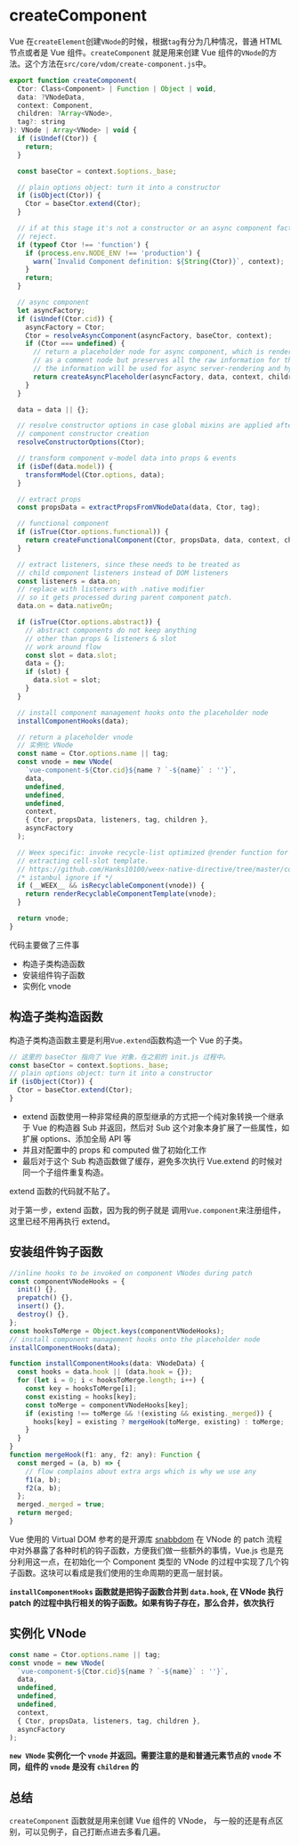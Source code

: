 # createComponent

Vue 在`createElement`创建`VNode`的时候，根据`tag`有分为几种情况，普通 HTML 节点或者是 Vue 组件。`createComponent` 就是用来创建 Vue 组件的`VNode`的方法。这个方法在`src/core/vdom/create-component.js`中。

```js
export function createComponent(
  Ctor: Class<Component> | Function | Object | void,
  data: ?VNodeData,
  context: Component,
  children: ?Array<VNode>,
  tag?: string
): VNode | Array<VNode> | void {
  if (isUndef(Ctor)) {
    return;
  }

  const baseCtor = context.$options._base;

  // plain options object: turn it into a constructor
  if (isObject(Ctor)) {
    Ctor = baseCtor.extend(Ctor);
  }

  // if at this stage it's not a constructor or an async component factory,
  // reject.
  if (typeof Ctor !== 'function') {
    if (process.env.NODE_ENV !== 'production') {
      warn(`Invalid Component definition: ${String(Ctor)}`, context);
    }
    return;
  }

  // async component
  let asyncFactory;
  if (isUndef(Ctor.cid)) {
    asyncFactory = Ctor;
    Ctor = resolveAsyncComponent(asyncFactory, baseCtor, context);
    if (Ctor === undefined) {
      // return a placeholder node for async component, which is rendered
      // as a comment node but preserves all the raw information for the node.
      // the information will be used for async server-rendering and hydration.
      return createAsyncPlaceholder(asyncFactory, data, context, children, tag);
    }
  }

  data = data || {};

  // resolve constructor options in case global mixins are applied after
  // component constructor creation
  resolveConstructorOptions(Ctor);

  // transform component v-model data into props & events
  if (isDef(data.model)) {
    transformModel(Ctor.options, data);
  }

  // extract props
  const propsData = extractPropsFromVNodeData(data, Ctor, tag);

  // functional component
  if (isTrue(Ctor.options.functional)) {
    return createFunctionalComponent(Ctor, propsData, data, context, children);
  }

  // extract listeners, since these needs to be treated as
  // child component listeners instead of DOM listeners
  const listeners = data.on;
  // replace with listeners with .native modifier
  // so it gets processed during parent component patch.
  data.on = data.nativeOn;

  if (isTrue(Ctor.options.abstract)) {
    // abstract components do not keep anything
    // other than props & listeners & slot
    // work around flow
    const slot = data.slot;
    data = {};
    if (slot) {
      data.slot = slot;
    }
  }

  // install component management hooks onto the placeholder node
  installComponentHooks(data);

  // return a placeholder vnode
  // 实例化 VNode
  const name = Ctor.options.name || tag;
  const vnode = new VNode(
    `vue-component-${Ctor.cid}${name ? `-${name}` : ''}`,
    data,
    undefined,
    undefined,
    undefined,
    context,
    { Ctor, propsData, listeners, tag, children },
    asyncFactory
  );

  // Weex specific: invoke recycle-list optimized @render function for
  // extracting cell-slot template.
  // https://github.com/Hanks10100/weex-native-directive/tree/master/component
  /* istanbul ignore if */
  if (__WEEX__ && isRecyclableComponent(vnode)) {
    return renderRecyclableComponentTemplate(vnode);
  }

  return vnode;
}
```

代码主要做了三件事

- 构造子类构造函数
- 安装组件钩子函数
- 实例化 vnode

## 构造子类构造函数

构造子类构造函数主要是利用`Vue.extend`函数构造一个 Vue 的子类。

```js
// 这里的 baseCtor 指向了 Vue 对象，在之前的 init.js 过程中。
const baseCtor = context.$options._base;
// plain options object: turn it into a constructor
if (isObject(Ctor)) {
  Ctor = baseCtor.extend(Ctor);
}
```

- extend 函数使用一种非常经典的原型继承的方式把一个纯对象转换一个继承于 Vue 的构造器 Sub 并返回，然后对 Sub 这个对象本身扩展了一些属性，如扩展 options、添加全局 API 等
- 并且对配置中的 props 和 computed 做了初始化工作
- 最后对于这个 Sub 构造函数做了缓存，避免多次执行 Vue.extend 的时候对同一个子组件重复构造。

extend 函数的代码就不贴了。

对于第一步，extend 函数，因为我的例子就是 调用`Vue.component`来注册组件，这里已经不用再执行 extend。

## 安装组件钩子函数

```js
//inline hooks to be invoked on component VNodes during patch
const componentVNodeHooks = {
  init() {},
  prepatch() {},
  insert() {},
  destroy() {},
};
const hooksToMerge = Object.keys(componentVNodeHooks);
// install component management hooks onto the placeholder node
installComponentHooks(data);

function installComponentHooks(data: VNodeData) {
  const hooks = data.hook || (data.hook = {});
  for (let i = 0; i < hooksToMerge.length; i++) {
    const key = hooksToMerge[i];
    const existing = hooks[key];
    const toMerge = componentVNodeHooks[key];
    if (existing !== toMerge && !(existing && existing._merged)) {
      hooks[key] = existing ? mergeHook(toMerge, existing) : toMerge;
    }
  }
}
function mergeHook(f1: any, f2: any): Function {
  const merged = (a, b) => {
    // flow complains about extra args which is why we use any
    f1(a, b);
    f2(a, b);
  };
  merged._merged = true;
  return merged;
}
```

Vue 使用的 Virtual DOM 参考的是开源库 <a href="https://github.com/snabbdom/snabbdom">snabbdom</a> 在 VNode 的 patch 流程中对外暴露了各种时机的钩子函数，方便我们做一些额外的事情，Vue.js 也是充分利用这一点，在初始化一个 Component 类型的 VNode 的过程中实现了几个钩子函数。这块可以看成是我们使用的生命周期的更高一层封装。

**`installComponentHooks` 函数就是把钩子函数合并到 `data.hook`, 在 VNode 执行 patch 的过程中执行相关的钩子函数。如果有钩子存在，那么合并，依次执行**

## 实例化 VNode

```js
const name = Ctor.options.name || tag;
const vnode = new VNode(
  `vue-component-${Ctor.cid}${name ? `-${name}` : ''}`,
  data,
  undefined,
  undefined,
  undefined,
  context,
  { Ctor, propsData, listeners, tag, children },
  asyncFactory
);
```

**`new VNode` 实例化一个 `vnode` 并返回。需要注意的是和普通元素节点的 `vnode` 不同，组件的 `vnode` 是没有 `children` 的**

## 总结

`createComponent` 函数就是用来创建 Vue 组件的 VNode， 与一般的还是有点区别，可以见例子，自己打断点进去多看几遍。

